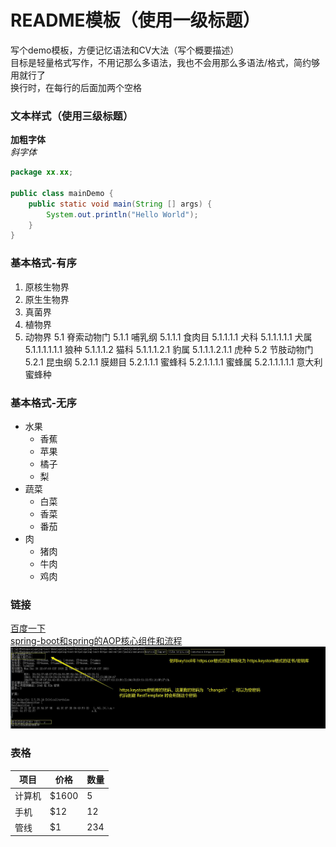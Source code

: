 # README模板（使用一级标题）
写个demo模板，方便记忆语法和CV大法（写个概要描述）  
目标是轻量格式写作，不用记那么多语法，我也不会用那么多语法/格式，简约够用就行了  
换行时，在每行的后面加两个空格  


### 文本样式（使用三级标题）
**加粗字体**  
*斜字体*  
```java
package xx.xx;

public class mainDemo {
	public static void main(String [] args) {
		System.out.println("Hello World");
	}
}
```  



### 基本格式-有序
1. 原核生物界
2. 原生生物界
3. 真菌界
4. 植物界
5. 动物界
    5.1 脊索动物门
        5.1.1 哺乳纲
            5.1.1.1 食肉目
                5.1.1.1.1 犬科
                    5.1.1.1.1.1 犬属
                        5.1.1.1.1.1.1 狼种
                5.1.1.1.2 猫科
                    5.1.1.1.2.1 豹属
                        5.1.1.1.2.1.1 虎种
    5.2 节肢动物门
        5.2.1 昆虫纲
            5.2.1.1 膜翅目
                5.2.1.1.1 蜜蜂科
                    5.2.1.1.1.1 蜜蜂属
                        5.2.1.1.1.1.1 意大利蜜蜂种
            

### 基本格式-无序
* 水果
  * 香蕉
  * 苹果
  * 橘子
  * 梨
* 蔬菜
  * 白菜
  * 香菜
  * 番茄
* 肉
  * 猪肉
  * 牛肉
  * 鸡肉
  
  
### 链接
[百度一下](https://www.baidu.com)  
[spring-boot和spring的AOP核心组件和流程](./spring-boot-lifecycle/README-RESOURCES/spring-boot和spring的AOP核心组件和流程.vsdx)  
![图片相对地址链接](./spring-boot-https/README-RESOURCES/spring-boot-https-client3.jpg)  


### 表格
| 项目  | 价格   |  数量  |
| ----  | ---- | ---- |
| 计算机  | \$1600   |  5    |
| 手机    |   \$12   |  12   |
| 管线    |    \$1   |  234  |

















